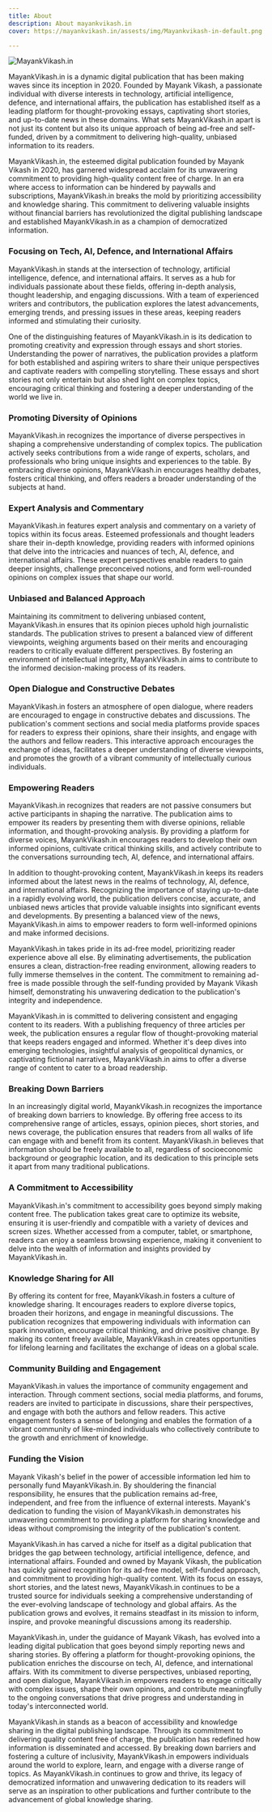 ```yaml
---
title: About
description: About mayankvikash.in
cover: https://mayankvikash.in/assests/img/Mayankvikash-in-default.png

---
```

![MayankVikash.in](https://mayankvikash.in/assests/img/Mayankvikash-in-default.png)

MayankVikash.in is a dynamic digital publication that has been making waves since its inception in 2020. Founded by Mayank Vikash, a passionate individual with diverse interests in technology, artificial intelligence, defence, and international affairs, the publication has established itself as a leading platform for thought-provoking essays, captivating short stories, and up-to-date news in these domains. What sets MayankVikash.in apart is not just its content but also its unique approach of being ad-free and self-funded, driven by a commitment to delivering high-quality, unbiased information to its readers.

MayankVikash.in, the esteemed digital publication founded by Mayank Vikash in 2020, has garnered widespread acclaim for its unwavering commitment to providing high-quality content free of charge. In an era where access to information can be hindered by paywalls and subscriptions, MayankVikash.in breaks the mold by prioritizing accessibility and knowledge sharing. This commitment to delivering valuable insights without financial barriers has revolutionized the digital publishing landscape and established MayankVikash.in as a champion of democratized information.

### Focusing on Tech, AI, Defence, and International Affairs

MayankVikash.in stands at the intersection of technology, artificial intelligence, defence, and international affairs. It serves as a hub for individuals passionate about these fields, offering in-depth analysis, thought leadership, and engaging discussions. With a team of experienced writers and contributors, the publication explores the latest advancements, emerging trends, and pressing issues in these areas, keeping readers informed and stimulating their curiosity.

One of the distinguishing features of MayankVikash.in is its dedication to promoting creativity and expression through essays and short stories. Understanding the power of narratives, the publication provides a platform for both established and aspiring writers to share their unique perspectives and captivate readers with compelling storytelling. These essays and short stories not only entertain but also shed light on complex topics, encouraging critical thinking and fostering a deeper understanding of the world we live in.

### Promoting Diversity of Opinions

MayankVikash.in recognizes the importance of diverse perspectives in shaping a comprehensive understanding of complex topics. The publication actively seeks contributions from a wide range of experts, scholars, and professionals who bring unique insights and experiences to the table. By embracing diverse opinions, MayankVikash.in encourages healthy debates, fosters critical thinking, and offers readers a broader understanding of the subjects at hand.

### Expert Analysis and Commentary

MayankVikash.in features expert analysis and commentary on a variety of topics within its focus areas. Esteemed professionals and thought leaders share their in-depth knowledge, providing readers with informed opinions that delve into the intricacies and nuances of tech, AI, defence, and international affairs. These expert perspectives enable readers to gain deeper insights, challenge preconceived notions, and form well-rounded opinions on complex issues that shape our world.

### Unbiased and Balanced Approach

Maintaining its commitment to delivering unbiased content, MayankVikash.in ensures that its opinion pieces uphold high journalistic standards. The publication strives to present a balanced view of different viewpoints, weighing arguments based on their merits and encouraging readers to critically evaluate different perspectives. By fostering an environment of intellectual integrity, MayankVikash.in aims to contribute to the informed decision-making process of its readers.

### Open Dialogue and Constructive Debates

MayankVikash.in fosters an atmosphere of open dialogue, where readers are encouraged to engage in constructive debates and discussions. The publication's comment sections and social media platforms provide spaces for readers to express their opinions, share their insights, and engage with the authors and fellow readers. This interactive approach encourages the exchange of ideas, facilitates a deeper understanding of diverse viewpoints, and promotes the growth of a vibrant community of intellectually curious individuals.

### Empowering Readers

MayankVikash.in recognizes that readers are not passive consumers but active participants in shaping the narrative. The publication aims to empower its readers by presenting them with diverse opinions, reliable information, and thought-provoking analysis. By providing a platform for diverse voices, MayankVikash.in encourages readers to develop their own informed opinions, cultivate critical thinking skills, and actively contribute to the conversations surrounding tech, AI, defence, and international affairs.

In addition to thought-provoking content, MayankVikash.in keeps its readers informed about the latest news in the realms of technology, AI, defence, and international affairs. Recognizing the importance of staying up-to-date in a rapidly evolving world, the publication delivers concise, accurate, and unbiased news articles that provide valuable insights into significant events and developments. By presenting a balanced view of the news, MayankVikash.in aims to empower readers to form well-informed opinions and make informed decisions.

MayankVikash.in takes pride in its ad-free model, prioritizing reader experience above all else. By eliminating advertisements, the publication ensures a clean, distraction-free reading environment, allowing readers to fully immerse themselves in the content. The commitment to remaining ad-free is made possible through the self-funding provided by Mayank Vikash himself, demonstrating his unwavering dedication to the publication's integrity and independence.

MayankVikash.in is committed to delivering consistent and engaging content to its readers. With a publishing frequency of three articles per week, the publication ensures a regular flow of thought-provoking material that keeps readers engaged and informed. Whether it's deep dives into emerging technologies, insightful analysis of geopolitical dynamics, or captivating fictional narratives, MayankVikash.in aims to offer a diverse range of content to cater to a broad readership.

### Breaking Down Barriers

In an increasingly digital world, MayankVikash.in recognizes the importance of breaking down barriers to knowledge. By offering free access to its comprehensive range of articles, essays, opinion pieces, short stories, and news coverage, the publication ensures that readers from all walks of life can engage with and benefit from its content. MayankVikash.in believes that information should be freely available to all, regardless of socioeconomic background or geographic location, and its dedication to this principle sets it apart from many traditional publications.

### A Commitment to Accessibility

MayankVikash.in's commitment to accessibility goes beyond simply making content free. The publication takes great care to optimize its website, ensuring it is user-friendly and compatible with a variety of devices and screen sizes. Whether accessed from a computer, tablet, or smartphone, readers can enjoy a seamless browsing experience, making it convenient to delve into the wealth of information and insights provided by MayankVikash.in.

### Knowledge Sharing for All

By offering its content for free, MayankVikash.in fosters a culture of knowledge sharing. It encourages readers to explore diverse topics, broaden their horizons, and engage in meaningful discussions. The publication recognizes that empowering individuals with information can spark innovation, encourage critical thinking, and drive positive change. By making its content freely available, MayankVikash.in creates opportunities for lifelong learning and facilitates the exchange of ideas on a global scale.

### Community Building and Engagement

MayankVikash.in values the importance of community engagement and interaction. Through comment sections, social media platforms, and forums, readers are invited to participate in discussions, share their perspectives, and engage with both the authors and fellow readers. This active engagement fosters a sense of belonging and enables the formation of a vibrant community of like-minded individuals who collectively contribute to the growth and enrichment of knowledge.

### Funding the Vision

Mayank Vikash's belief in the power of accessible information led him to personally fund MayankVikash.in. By shouldering the financial responsibility, he ensures that the publication remains ad-free, independent, and free from the influence of external interests. Mayank's dedication to funding the vision of MayankVikash.in demonstrates his unwavering commitment to providing a platform for sharing knowledge and ideas without compromising the integrity of the publication's content.

MayankVikash.in has carved a niche for itself as a digital publication that bridges the gap between technology, artificial intelligence, defence, and international affairs. Founded and owned by Mayank Vikash, the publication has quickly gained recognition for its ad-free model, self-funded approach, and commitment to providing high-quality content. With its focus on essays, short stories, and the latest news, MayankVikash.in continues to be a trusted source for individuals seeking a comprehensive understanding of the ever-evolving landscape of technology and global affairs. As the publication grows and evolves, it remains steadfast in its mission to inform, inspire, and provoke meaningful discussions among its readership.

MayankVikash.in, under the guidance of Mayank Vikash, has evolved into a leading digital publication that goes beyond simply reporting news and sharing stories. By offering a platform for thought-provoking opinions, the publication enriches the discourse on tech, AI, defence, and international affairs. With its commitment to diverse perspectives, unbiased reporting, and open dialogue, MayankVikash.in empowers readers to engage critically with complex issues, shape their own opinions, and contribute meaningfully to the ongoing conversations that drive progress and understanding in today's interconnected world.

MayankVikash.in stands as a beacon of accessibility and knowledge sharing in the digital publishing landscape. Through its commitment to delivering quality content free of charge, the publication has redefined how information is disseminated and accessed. By breaking down barriers and fostering a culture of inclusivity, MayankVikash.in empowers individuals around the world to explore, learn, and engage with a diverse range of topics. As MayankVikash.in continues to grow and thrive, its legacy of democratized information and unwavering dedication to its readers will serve as an inspiration to other publications and further contribute to the advancement of global knowledge sharing.
